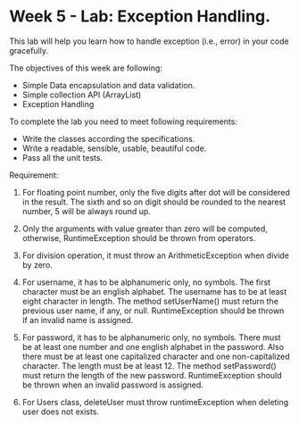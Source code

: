 # Week 5 - Lab: Exception Handling.

This lab will help you learn how to handle exception (i.e., error)
in your code gracefully.

The objectives of this week are following:
* Simple Data encapsulation and data validation.
* Simple collection API (ArrayList)
* Exception Handling

To complete the lab you need to meet following requirements:
* Write the classes according the specifications.
* Write a readable, sensible, usable, beautiful code.
* Pass all the unit tests.

Requirement:
1. For floating point number, only the five digits after dot will be 
considered in the result. The sixth and so on digit should be rounded
to the nearest number, 5 will be always round up. 

2. Only the arguments with value greater than zero will be computed, 
otherwise, RuntimeException should be thrown from operators.

2. For division operation, it must throw an ArithmeticException when 
divide by zero.

3. For username, it has to be alphanumeric only, no symbols. The first 
character must be an english alphabet. The username has to be at least 
eight character in length. The method setUserName() must return the
 previous user name, if any, or null. RuntimeException should be  thrown
 if an invalid name is assigned.

4. For password, it has to be alphanumeric only, no symbols. There must
be at least one number and one english alphabet in the password. Also
there must be at least one capitalized character and one non-capitalized
character. The length must be at least 12. The method setPassword() must
return the length of the new password. RuntimeException should be thrown 
 when an invalid password is assigned.
 
5. For Users class, deleteUser must throw runtimeException when deleting 
user does not exists.
